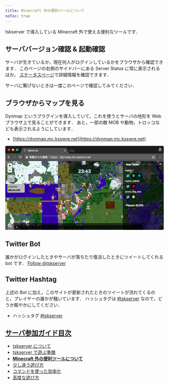 ```yaml
---
title: Minecraft 外の便利ツールについて
noToc: true
---
```



tskserver で導入している Minecraft 外で使える便利なツールです．

## サーババージョン確認 & 起動確認
サーバが生きているか，現在何人がログインしているかをブラウザから確認できます．
このページの右側のサイドバーにある Server Status に常に表示されるほか，
[ステータスページ](/status)で詳細情報を確認できます．

サーバに繋げないときは一度このページで確認してみてください．

## ブラウザからマップを見る
Dynmap というプラグインを導入していて，これを使うとサーバの地形を Web ブラウザ上で見ることができます．
あと，一部の敵 MOB や動物，トロッコなども表示されるようにしています．

* [https://dynmap.mc.ksswre.net](https://dynmap.mc.ksswre.net)

![](/img/dynmap.png)

## Twitter Bot
誰かがログインしたときやサーバが落ちたり復活したときにツイートしてくれる bot です．
<a href="https://twitter.com/tskserver?ref_src=twsrc%5Etfw" class="twitter-follow-button" data-dnt="true" data-show-count="false">Follow @tskserver</a>
<script async src="https://platform.twitter.com/widgets.js" charset="utf-8"></script>


## Twitter Hashtag
上述の Bot に加え，このサイトが更新されたときのツイートが流れてくるのと，プレイヤーの誰かが騒いています．
ハッシュタグは [#tskserver](https://twitter.com/search?q=%23tskserver) なので，どうか賑やかにしてください．

* ハッシュタグ [#tskserver](https://twitter.com/search?q=%23tskserver)

## [サーバ参加ガイド目次](/introduction)
* [tskserver について](/introduction/about)
* [tskserver で遊ぶ準備](/introduction/prepare)
* **[Minecraft 外の便利ツールについて](/introduction/tools)**
* [少し違う遊び方](/introduction/plugins)
* [コマンドを使った効率化](/introduction/commands)
* [高度な遊び方](/introduction/advanced)
